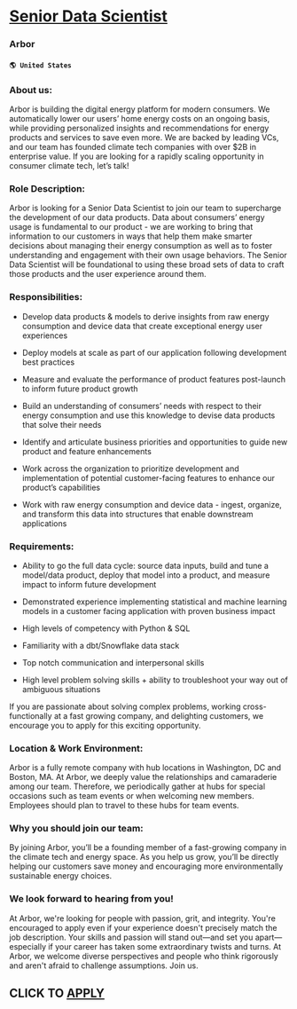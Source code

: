 # [Senior Data Scientist](https://www.remotewlb.com/apply/senior-data-scientist-88901)  
### Arbor  
#### `🌎 United States`  

### **About us:**

Arbor is building the digital energy platform for modern consumers. We automatically lower our users’ home energy costs on an ongoing basis, while providing personalized insights and recommendations for energy products and services to save even more. We are backed by leading VCs, and our team has founded climate tech companies with over $2B in enterprise value. If you are looking for a rapidly scaling opportunity in consumer climate tech, let’s talk!

###  **Role Description:**

Arbor is looking for a Senior Data Scientist to join our team to supercharge the development of our data products. Data about consumers’ energy usage is fundamental to our product - we are working to bring that information to our customers in ways that help them make smarter decisions about managing their energy consumption as well as to foster understanding and engagement with their own usage behaviors. The Senior Data Scientist will be foundational to using these broad sets of data to craft those products and the user experience around them.

###  **Responsibilities:**

  * Develop data products & models to derive insights from raw energy consumption and device data that create exceptional energy user experiences

  * Deploy models at scale as part of our application following development best practices

  * Measure and evaluate the performance of product features post-launch to inform future product growth

  * Build an understanding of consumers’ needs with respect to their energy consumption and use this knowledge to devise data products that solve their needs

  * Identify and articulate business priorities and opportunities to guide new product and feature enhancements

  * Work across the organization to prioritize development and implementation of potential customer-facing features to enhance our product’s capabilities

  * Work with raw energy consumption and device data - ingest, organize, and transform this data into structures that enable downstream applications

###  **Requirements:**

  * Ability to go the full data cycle: source data inputs, build and tune a model/data product, deploy that model into a product, and measure impact to inform future development

  * Demonstrated experience implementing statistical and machine learning models in a customer facing application with proven business impact

  * High levels of competency with Python & SQL

  * Familiarity with a dbt/Snowflake data stack

  * Top notch communication and interpersonal skills

  * High level problem solving skills + ability to troubleshoot your way out of ambiguous situations

If you are passionate about solving complex problems, working cross-functionally at a fast growing company, and delighting customers, we encourage you to apply for this exciting opportunity.

###  **Location & Work Environment:**

Arbor is a fully remote company with hub locations in Washington, DC and Boston, MA. At Arbor, we deeply value the relationships and camaraderie among our team. Therefore, we periodically gather at hubs for special occasions such as team events or when welcoming new members. Employees should plan to travel to these hubs for team events.

###  **Why you should join our team:**

By joining Arbor, you’ll be a founding member of a fast-growing company in the climate tech and energy space. As you help us grow, you’ll be directly helping our customers save money and encouraging more environmentally sustainable energy choices.

###  **We look forward to hearing from you!**

At Arbor, we're looking for people with passion, grit, and integrity. You're encouraged to apply even if your experience doesn't precisely match the job description. Your skills and passion will stand out—and set you apart—especially if your career has taken some extraordinary twists and turns. At Arbor, we welcome diverse perspectives and people who think rigorously and aren't afraid to challenge assumptions. Join us.

  
## CLICK TO [APPLY](https://www.remotewlb.com/apply/senior-data-scientist-88901)

